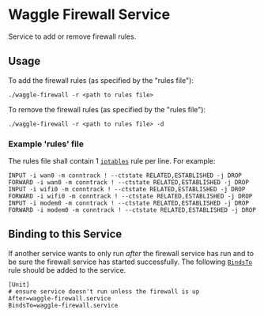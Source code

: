 # Waggle Firewall Service

Service to add or remove firewall rules.

## Usage

To add the firewall rules (as specified by the "rules file"):

```
./waggle-firewall -r <path to rules file>
```

To remove the firewall rules (as specified by the "rules file"):

```
./waggle-firewall -r <path to rules file> -d
```

### Example 'rules' file

The rules file shall contain 1 [`iptables`](https://linux.die.net/man/8/iptables) rule per line.  For example:

```
INPUT -i wan0 -m conntrack ! --ctstate RELATED,ESTABLISHED -j DROP
FORWARD -i wan0 -m conntrack ! --ctstate RELATED,ESTABLISHED -j DROP
INPUT -i wifi0 -m conntrack ! --ctstate RELATED,ESTABLISHED -j DROP
FORWARD -i wifi0 -m conntrack ! --ctstate RELATED,ESTABLISHED -j DROP
INPUT -i modem0 -m conntrack ! --ctstate RELATED,ESTABLISHED -j DROP
FORWARD -i modem0 -m conntrack ! --ctstate RELATED,ESTABLISHED -j DROP
```

## Binding to this Service

If another service wants to only run _after_ the firewall service has run
and to be sure the firewall service has started successfully.  The following
[`BindsTo`](https://www.freedesktop.org/software/systemd/man/systemd.unit.html#BindsTo=)
rule should be added to the service.

```
[Unit]
# ensure service doesn't run unless the firewall is up
After=waggle-firewall.service
BindsTo=waggle-firewall.service
```
